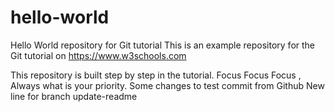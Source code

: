 # hello-world
Hello World repository for Git tutorial
This is an example repository for the Git tutorial on https://www.w3schools.com

This repository is built step by step in the tutorial.
Focus Focus Focus , Always what is your priority.
Some changes to test commit from Github
New line for branch update-readme